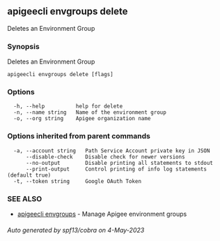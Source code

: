 ## apigeecli envgroups delete

Deletes an Environment Group

### Synopsis

Deletes an Environment Group

```
apigeecli envgroups delete [flags]
```

### Options

```
  -h, --help          help for delete
  -n, --name string   Name of the environment group
  -o, --org string    Apigee organization name
```

### Options inherited from parent commands

```
  -a, --account string   Path Service Account private key in JSON
      --disable-check    Disable check for newer versions
      --no-output        Disable printing all statements to stdout
      --print-output     Control printing of info log statements (default true)
  -t, --token string     Google OAuth Token
```

### SEE ALSO

* [apigeecli envgroups](apigeecli_envgroups.md)	 - Manage Apigee environment groups

###### Auto generated by spf13/cobra on 4-May-2023
